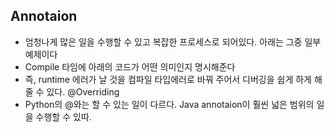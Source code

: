 ## Annotaion
- 엄청나게 많은 일을 수행할 수 있고 복잡한 프로세스로 되어있다. 아래는 그중 일부 예제이다
- Compile 타임에 아래의 코드가 어떤 의미인지 명시해준다
- 즉, runtime 에러가 날 것을 컴파일 타입에러로 바꿔 주어서 디버깅을 쉽게 하게 해줄 수 있다. @Overriding
- Python의 @와는 할 수 있는 일이 다르다. Java annotaion이 훨씬 넓은 범위의 일을 수행할 수 있따.
